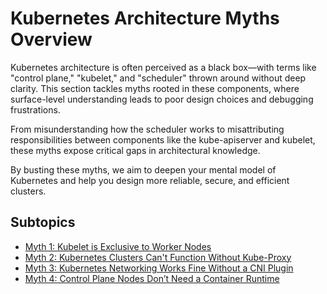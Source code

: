 # Kubernetes Architecture Myths Overview

Kubernetes architecture is often perceived as a black box—with terms like "control plane," "kubelet," and "scheduler" thrown around without deep clarity. This section tackles myths rooted in these components, where surface-level understanding leads to poor design choices and debugging frustrations.

From misunderstanding how the scheduler works to misattributing responsibilities between components like the kube-apiserver and kubelet, these myths expose critical gaps in architectural knowledge.

By busting these myths, we aim to deepen your mental model of Kubernetes and help you design more reliable, secure, and efficient clusters.

## Subtopics

- [Myth 1: Kubelet is Exclusive to Worker Nodes](Myth1_Kubelet_is_Exclusive_to_Worker_Nodes.md)  
- [Myth 2: Kubernetes Clusters Can't Function Without Kube-Proxy](Myth2_Kubernetes_Clusters_Can't_Function_Without_Kube-Proxy.md)  
- [Myth 3: Kubernetes Networking Works Fine Without a CNI Plugin](Myth3_Kubernetes_Networking_Works_Fine_Without_a_CNI_Plugin.md)
- [Myth 4: Control Plane Nodes Don’t Need a Container Runtime](Myth4_Control_Plane_Nodes_Don’t_Need_a_Container_Runtime.md)
